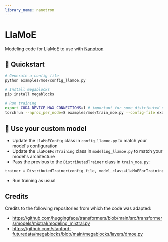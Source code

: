 ```yaml
---
library_name: nanotron
---
```


# LlaMoE

Modeling code for LlaMoE to use with [Nanotron](https://github.com/huggingface/nanotron/)

## 🚀 Quickstart

```bash
# Generate a config file
python examples/moe/config_llamoe.py

# Install megablocks
pip install megablocks

# Run training
export CUDA_DEVICE_MAX_CONNECTIONS=1 # important for some distributed operations
torchrun --nproc_per_node=8 examples/moe/train_moe.py --config-file examples/moe/config_llamoe.yaml
```

## 🚀 Use your custom model
- Update the `LlaMoEConfig` class in `config_llamoe.py` to match your model's configuration
- Update the `LlaMoEForTraining` class in `modeling_llamoe.py` to match your model's architecture
- Pass the previous to the `DistributedTrainer` class in `train_moe.py`:
```python
trainer = DistributedTrainer(config_file, model_class=LlaMoEForTraining, model_config_class=LlaMoEConfig)
```
- Run training as usual


## Credits
Credits to the following repositories from which the code was adapted:
- https://github.com/huggingface/transformers/blob/main/src/transformers/models/mixtral/modeling_mixtral.py
- https://github.com/stanford-futuredata/megablocks/blob/main/megablocks/layers/dmoe.py
